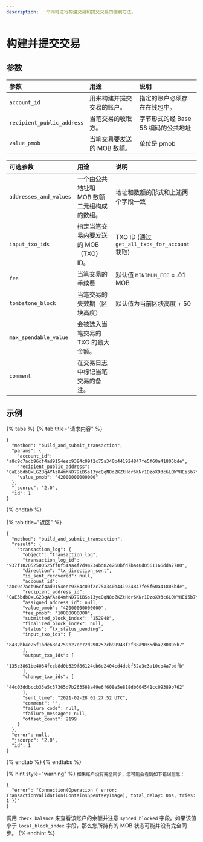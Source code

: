 ```yaml
---
description: 一个同时进行构建交易和提交交易的便利方法。
---
```


# 构建并提交交易

## 参数

| 参数 | 用途 | 说明 |
| :--- | :--- | :--- |
| `account_id` | 用来构建并提交交易的账户。 | 指定的账户必须存在在钱包中。 |
| `recipient_public_address` | 当笔交易的收取方。| 字节形式的经 Base 58 编码的公共地址 |
| `value_pmob` | 当笔交易要发送的 MOB 数额。 | 单位是 pmob  |

| 可选参数 | 用途 | 说明 |
| :--- | :--- | :--- |
| `addresses_and_values` | 一个由公共地址和 MOB 数额二元组构成的数组。| 地址和数额的形式和上述两个字段一致 |
| `input_txo_ids` | 指定当笔交易内要发送的 MOB （TXO） ID。 | TXO ID \(通过 `get_all_txos_for_account` 获取\) |
| `fee` | 当笔交易的手续费 | 默认值 `MINIMUM_FEE` = .01 MOB |
| `tombstone_block` | 当笔交易的失效期（区块高度） | 默认值为当前区块高度 + 50 |
| `max_spendable_value` | 会被选入当笔交易的 TXO 的最大金额。|  |
| `comment` | 在交易日志中标记当笔交易的备注。 |  |

## 示例

{% tabs %}
{% tab title="请求内容" %}
```text
{
  "method": "build_and_submit_transaction",
  "params": {
    "account_id": "a8c9c7acb96cf4ad9154eec9384c09f2c75a340b441924847fe5f60a41805bde",
    "recipient_public_address": "CaE5bdbQxLG2BqAYAz84mhND79iBSs13ycQqN8oZKZtHdr6KNr1DzoX93c6LQWYHEi5b7YLiJXcTRzqhDFB563Kr1uxD6iwERFbw7KLWA6",
    "value_pmob": "42000000000000"
  },
  "jsonrpc": "2.0",
  "id": 1
}
```
{% endtab %}

{% tab title="返回" %}
```text
{
  "method": "build_and_submit_transaction",
  "result": {
    "transaction_log": {
      "object": "transaction_log",
      "transaction_log_id": "937f102052500525ff0f54aa4f7d94234bd824260bfd7ba40d0561166dda7780",
      "direction": "tx_direction_sent",
      "is_sent_recovered": null,
      "account_id": "a8c9c7acb96cf4ad9154eec9384c09f2c75a340b441924847fe5f60a41805bde",
      "recipient_address_id": "CaE5bdbQxLG2BqAYAz84mhND79iBSs13ycQqN8oZKZtHdr6KNr1DzoX93c6LQWYHEi5b7YLiJXcTRzqhDFB563Kr1uxD6iwERFbw7KLWA6",
      "assigned_address_id": null,
      "value_pmob": "42000000000000",
      "fee_pmob": "10000000000",
      "submitted_block_index": "152948",
      "finalized_block_index": null,
      "status": "tx_status_pending",
      "input_txo_ids": [
        "8432bb4e25f1bde68e4759b27ec72d290252cb99943f2f38a9035dba230895b7"
      ],
      "output_txo_ids": [
        "135c3861be4034fccb8d0b329f86124cb6e2404cd4debf52a3c3a10cb4a7bdfb"
      ],
      "change_txo_ids": [
        "44c03ddbccb33e5c37365d7b263568a49e6f608e5e818db604541cc09389b762"
      ],
      "sent_time": "2021-02-28 01:27:52 UTC",
      "comment": "",
      "failure_code": null,
      "failure_message": null,
      "offset_count": 2199
    }
  },
  "error": null,
  "jsonrpc": "2.0",
  "id": 1
}
```
{% endtab %}
{% endtabs %}

{% hint style="warning" %}
`如果账户没有完全同步，您可能会看到如下错误信息：`

```text
{
  "error": "Connection(Operation { error: TransactionValidation(ContainsSpentKeyImage), total_delay: 0ns, tries: 1 })"
}
```

调用 `check_balance` 来查看该账户的余额并注意 `synced_blocked` 字段。如果该值小于 `local_block_index` 字段，那么您所持有的 MOB 状态可能并没有完全同步。
{% endhint %}

